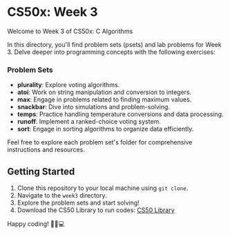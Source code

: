 # CS50x: Week 3

Welcome to Week 3 of CS50x: C Algorithms

In this directory, you'll find problem sets (psets) and lab problems for Week 3. Delve deeper into programming concepts with the following exercises:

### Problem Sets
- **plurality**: Explore voting algorithms.
- **atoi**: Work on string manipulation and conversion to integers.
- **max**: Engage in problems related to finding maximum values.
- **snackbar**: Dive into simulations and problem-solving.
- **temps**: Practice handling temperature conversions and data processing.
- **runoff**: Implement a ranked-choice voting system.
- **sort**: Engage in sorting algorithms to organize data efficiently.

Feel free to explore each problem set's folder for comprehensive instructions and resources.

## Getting Started
1. Clone this repository to your local machine using `git clone`.
2. Navigate to the `week3` directory.
3. Explore the problem sets and start solving!
4. Download the CS50 Library to run codes: [CS50 Library](https://github.com/cs50/libcs50/releases)

Happy coding! 🚀🧩💻
